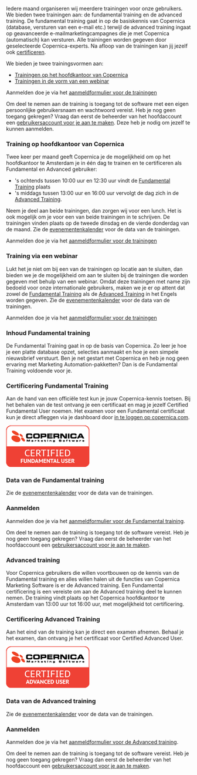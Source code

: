 Iedere maand organiseren wij meerdere trainingen voor onze gebruikers.
We bieden twee trainingen aan: de fundamental training en de advanced
training. De fundamental training gaat in op de basiskennis van
Copernica (database, versturen van een e-mail etc.) terwijl de advanced
training ingaat op geavanceerde e-mailmarketingcampagnes die je met
Copernica (automatisch) kan versturen. Alle trainingen worden gegeven
door geselecteerde Copernica-experts. Na afloop van de trainingen kan
jij jezelf ook [certificeren](#certificering-fundamental-training).

We bieden je twee trainingsvormen aan:

-   [Trainingen op het hoofdkantoor van Copernica](#training-op-hoofdkantoor-van-copernica)
-   [Trainingen in de vorm van een webinar](#training-via-een-webinar)

Aanmelden doe je via het [aanmeldformulier voor de
trainingen](http://training.copernica.com/aanmelden_training)

Om deel te nemen aan de training is toegang tot de software met een
eigen persoonlijke gebruikersnaam en wachtwoord vereist. Heb je nog geen
toegang gekregen? Vraag dan eerst de beheerder van het hoofdaccount een
[gebruikersaccount voor je aan te maken](./manage-users-and-their-roles.md).
Deze heb je nodig om jezelf te kunnen aanmelden.

### Training op hoofdkantoor van Copernica

Twee keer per maand geeft Copernica je de mogelijkheid om op het
hoofdkantoor te Amsterdam je in één dag te trainen en te certificeren
als Fundamental en Advanced gebruiker:

-   's ochtends tussen 10:00 uur en 12:30 uur vindt de [Fundamental Training](#inhoud-fundamental-training) plaats
-   's middags tussen 13:00 uur en 16:00 uur vervolgt de dag zich in de [Advanced Training](#advanced-training).

Neem je deel aan beide trainingen, dan zorgen wij voor een lunch. Het is
ook mogelijk om je voor een van beide trainingen in te schrijven. De
trainingen vinden plaats op de tweede dinsdag en de vierde donderdag van
de maand. Zie de [evenementenkalender](./events.md)
voor de data van de trainingen.

Aanmelden doe je via het [aanmeldformulier voor de
trainingen](http://training.copernica.com/aanmelden_training)

### Training via een webinar

Lukt het je niet om bij een van de trainingen op locatie aan te sluiten,
dan bieden we je de mogelijkheid om aan te sluiten bij de trainingen die
worden gegeven met behulp van een webinar. Omdat deze trainingen met
name zijn bedoeld voor onze internationale gebruikers, maken we je er op
attent dat zowel de [Fundamental Training](#inhoud-fundamental-training) als de
[Advanced Training](#advanced-training) in het Engels worden gegeven.
Zie de [evenementenkalender](./events.md) voor de data van de trainingen.

Aanmelden doe je via het [aanmeldformulier voor de
trainingen](http://training.copernica.com/aanmelden_training)

### Inhoud Fundamental training

De Fundamental Training gaat in op de basis van Copernica. Zo leer je
hoe je een platte database opzet, selecties aanmaakt en hoe je een
simpele nieuwsbrief verstuurt. Ben je net gestart met Copernica en heb
je nog geen ervaring met Marketing Automation-pakketten? Dan is de
Fundamental Training voldoende voor je.

### Certificering Fundamental Training

Aan de hand van een officiële test kun je jouw Copernica-kennis toetsen.
Bij het behalen van de test ontvang je een certificaat en mag je jezelf
Certified Fundamental User noemen. Het examen voor een Fundamental
certificaat kun je direct afleggen via je dashboard door [in te loggen
op copernica.com](https://www.copernica.com/nl/dashboard).

![](../images/certified-fundamental-user.png)

### Data van de Fundamental training

Zie de [evenementenkalender](./events.md) voor de data van de trainingen.

### Aanmelden

Aanmelden doe je via het [aanmeldformulier voor de Fundamental
training](http://training.copernica.com/aanmelden_training).

Om deel te nemen aan de training is toegang tot de software vereist. Heb
je nog geen toegang gekregen? Vraag dan eerst de beheerder van het
hoofdaccount een [gebruikersaccount voor je aan te
maken](./manage-users-and-their-roles.md).

### Advanced training

Voor Copernica gebruikers die willen voortbouwen op de kennis van de
Fundamental training en alles willen halen uit de functies van Copernica
Marketing Software is er de Advanced training. Een Fundamental
certificering is een vereiste om aan de Advanced training deel te kunnen
nemen. De training vindt plaats op het Copernica hoofdkantoor te
Amsterdam van 13:00 uur tot 16:00 uur, met mogelijkheid tot
certificering.

### Certificering Advanced Training

Aan het eind van de training kan je direct een examen afnemen. Behaal je
het examen, dan ontvang je het certificaat voor Certified Advanced User.

![](../images/certified-advanced-user.png)

### Data van de Advanced training

Zie de [evenementenkalender](./events.md) voor de data van de trainingen.

### Aanmelden

Aanmelden doe je via het [aanmeldformulier voor de Advanced
training](http://training.copernica.com/aanmelden_training).

Om deel te nemen aan de training is toegang tot de software vereist. Heb
je nog geen toegang gekregen? Vraag dan eerst de beheerder van het
hoofdaccount een [gebruikersaccount voor je aan te
maken](./manage-users-and-their-roles.md).
